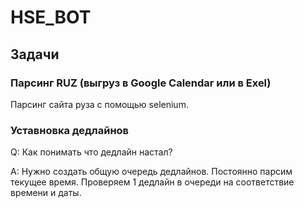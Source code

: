 # HSE_BOT
## Задачи

### Парсинг RUZ (выгруз в Google Calendar или в Exel)

Парсинг сайта руза с помощью selenium.

### Уставновка дедлайнов

Q: Как понимать что дедлайн настал?

A: Нужно создать общую очередь дедлайнов. Постоянно парсим текущее время. Проверяем 1 дедлайн в очереди на соответствие времени и даты.
